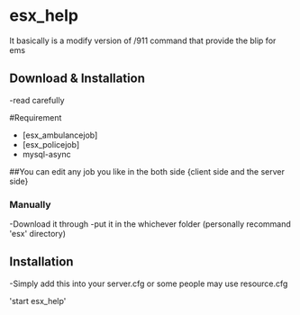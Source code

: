 # esx_help
It basically is a modify version of /911 command that provide the blip for ems 
## Download & Installation

-read carefully

#Requirement 
 * [esx_ambulancejob]
 * [esx_policejob] 
 * mysql-async

##You can edit any job you like in the both side {client side and the server side}


### Manually
-Download it through 
-put it in the whichever folder (personally recommand 'esx' directory)


## Installation
-Simply add this into your server.cfg or some people may use resource.cfg


'start esx_help'
